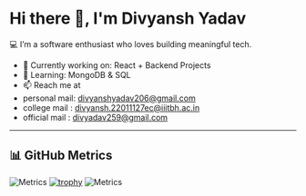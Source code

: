 
# Hi there 👋, I'm Divyansh Yadav

💻 I’m a software enthusiast who loves building meaningful tech.

- 🔭 Currently working on: React + Backend Projects  
- 🌱 Learning: MongoDB & SQL
- 📫 Reach me at
- personal mail: divyanshyadav206@gmail.com
- college mail : divyansh.22011127ec@iiitbh.ac.in
- official mail : divyadav259@gmail.com

---

## 📊 GitHub Metrics

![Metrics](https://metrics.lecoq.io/divyadav0404?template=classic&base.indepth=true&isocalendar=1&languages=1&activity=1&achievements=1)
[![trophy](https://github-profile-trophy.vercel.app/divyadav0404=ryo-ma)](https://github.com/ryo-ma/github-profile-trophy)
![Metrics](https://metrics.lecoq.io/divyadav0404?template=classic&base=header%2C%20activity%2C%20community%2C%20repositories%2C%20metadata&base.indepth=false&base.hireable=false&base.skip=false&config.timezone=Asia%2FCalcutta)

